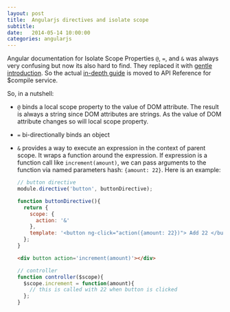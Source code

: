 ```yaml
---
layout: post
title:  Angularjs directives and isolate scope 
subtitle:  
date:   2014-05-14 10:00:00
categories: angularjs
---
```


Angular documentation for Isolate Scope Properties `@`, `=`, and `&` was always very confusing but now its also hard to find.
They replaced it with [gentle introduction](https://docs.angularjs.org/guide/directive). 
So the actual [in-depth guide](https://docs.angularjs.org/api/ng/service/$compile) is moved to API Reference for $compile service.

So, in a nutshell:

- `@` binds a local scope property to the value of DOM attribute. The result is always a string since DOM attributes are strings. As the value of DOM attribute changes so will local scope property.
- `=` bi-directionally binds an object
- `&` provides a way to execute an expression in the context of parent scope. It wraps a function around the expression. If expression is a function call like `increment(amount)`, we can pass arguments to the function via named parameters hash: `{amount: 22}`. Here is an example:

    ```js
    // button directive
    module.directive('button', buttonDirective);
    
    function buttonDirective(){
      return {
        scope: {
          action: '&'
        },
        template: '<button ng-click="action({amount: 22})"> Add 22 </button>'
      };
    }
    ```
    
    ```html
    <div button action='increment(amount)'></div>
    ```
    
    ```js
    // controller
    function controller($scope){
      $scope.increment = function(amount){
        // this is called with 22 when button is clicked
      };
    }
    ```
